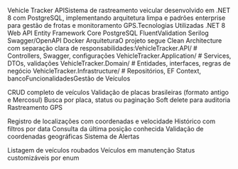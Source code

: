 Vehicle Tracker APISistema de rastreamento veicular desenvolvido em .NET 8 com PostgreSQL, implementando arquitetura limpa e padrões enterprise para gestão de frotas e monitoramento GPS.Tecnologias Utilizadas
.NET 8 Web API
Entity Framework Core
PostgreSQL
FluentValidation
Serilog
Swagger/OpenAPI
Docker
ArquiteturaO projeto segue Clean Architecture com separação clara de responsabilidades:VehicleTracker.API/          # Controllers, Swagger, configurações
VehicleTracker.Application/  # Services, DTOs, validações
VehicleTracker.Domain/       # Entidades, interfaces, regras de negócio
VehicleTracker.Infrastructure/ # Repositórios, EF Context, bancoFuncionalidadesGestão de Veículos

CRUD completo de veículos
Validação de placas brasileiras (formato antigo e Mercosul)
Busca por placa, status ou paginação
Soft delete para auditoria
Rastreamento GPS

Registro de localizações com coordenadas e velocidade
Histórico com filtros por data
Consulta da última posição conhecida
Validação de coordenadas geográficas
Sistema de Alertas

Listagem de veículos roubados
Veículos em manutenção
Status customizáveis por enum

